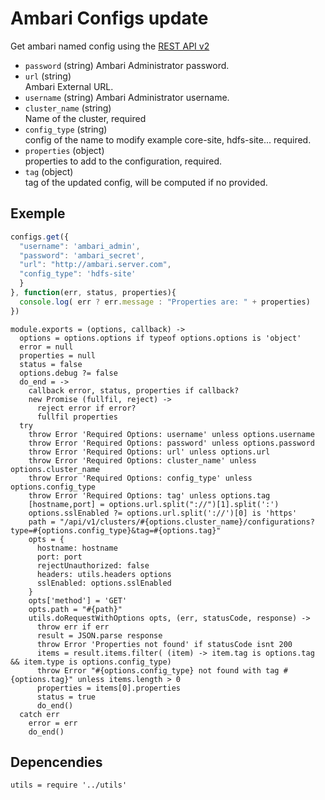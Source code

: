 
# Ambari Configs update

Get ambari named config using the [REST API v2](https://github.com/apache/ambari/blob/trunk/ambari-server/docs/api/v1)

* `password` (string)
  Ambari Administrator password.
* `url` (string)   
  Ambari External URL.
* `username` (string)
  Ambari Administrator username.
* `cluster_name` (string)   
  Name of the cluster, required
* `config_type` (string)   
  config of the name to modify example core-site, hdfs-site... required.
* `properties` (object)   
  properties to add to the configuration, required.
* `tag` (object)   
  tag of the updated config, will be computed if no provided.

## Exemple

```js
configs.get({
  "username": 'ambari_admin',
  "password": 'ambari_secret',
  "url": "http://ambari.server.com",
  "config_type": 'hdfs-site'
  }
}, function(err, status, properties){
  console.log( err ? err.message : "Properties are: " + properties)
})
```

    module.exports = (options, callback) ->
      options = options.options if typeof options.options is 'object'
      error = null
      properties = null
      status = false
      options.debug ?= false
      do_end = ->
        callback error, status, properties if callback?
        new Promise (fullfil, reject) ->
          reject error if error?
          fullfil properties
      try
        throw Error 'Required Options: username' unless options.username
        throw Error 'Required Options: password' unless options.password
        throw Error 'Required Options: url' unless options.url
        throw Error 'Required Options: cluster_name' unless options.cluster_name
        throw Error 'Required Options: config_type' unless options.config_type
        throw Error 'Required Options: tag' unless options.tag
        [hostname,port] = options.url.split("://")[1].split(':')
        options.sslEnabled ?= options.url.split('://')[0] is 'https'
        path = "/api/v1/clusters/#{options.cluster_name}/configurations?type=#{options.config_type}&tag=#{options.tag}"
        opts = {
          hostname: hostname
          port: port
          rejectUnauthorized: false
          headers: utils.headers options
          sslEnabled: options.sslEnabled
        }
        opts['method'] = 'GET'
        opts.path = "#{path}"
        utils.doRequestWithOptions opts, (err, statusCode, response) ->
          throw err if err
          result = JSON.parse response
          throw Error 'Properties not found' if statusCode isnt 200
          items = result.items.filter( (item) -> item.tag is options.tag && item.type is options.config_type)
          throw Error "#{options.config_type} not found with tag #{options.tag}" unless items.length > 0
          properties = items[0].properties
          status = true
          do_end()
      catch err
        error = err
        do_end()

## Depencendies

    utils = require '../utils'
